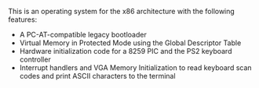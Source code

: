 This is an operating system for the x86 architecture with the following features:
  - A PC-AT-compatible legacy bootloader 
  - Virtual Memory in Protected Mode using the Global Descriptor Table
  - Hardware initialization code for a 8259 PIC and the PS2 keyboard controller
  - Interrupt handlers and VGA Memory Initialization to read keyboard scan codes and print ASCII characters to the terminal
